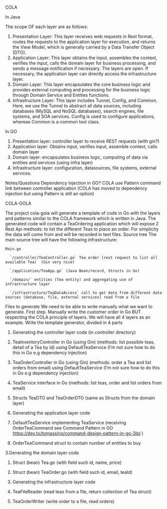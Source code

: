 COLA 

In Java

The scope OF each layer are as follows:
1. Presentation Layer: This layer receives web requests in Rest format, routes the requests to the application layer for execution, and returns the View Model, which is generally carried by a Data Transfer Object (DTO).
2. Application Layer: This layer obtains the input, assembles the context, verifies the input, calls the domain layer for business processing, and sends a message notification if necessary. The layers are open. If necessary, the application layer can directly access the infrastructure layer.
3. Domain Layer: This layer encapsulates the core business logic and provides external computing and processing for the business logic through Domain Service and Entities functions.
4. Infrastructure Layer: This layer includes Tunnel, Config, and Common. Here, we use the Tunnel to abstract all data sources, including databases (MySQL and NoSQL databases), search engines, file systems, and SOA services. Config is used to configure applications, whereas Common is a common tool class.


In GO

1. Presentation layer: controller layer to receive REST requests (with gin?)
2. Application layer: Obtains input, verifies input, assemble context, calls domain layer
3. Domain layer: encapsulates business logic, computing of data via entities and services (using infra layer)
4. Infrastructure layer: configuration, datasources, file systems, external services.






Notes/Questions 
Dependency injection in GO?
COLA use Pattern command link between controller application (COLA has moved to dependency injection but using Pattern is still an option)


COLA-GOLA

The project cola-gola will generate a template of code in Go with the layers and patterns similar to the COLA framework which is written in Java.
The generated code will contain a TeaOrdering application which will expose 2 Rest Api methods:
to list the different Teas 
to place an order.
For simplicity the data will come from and will be recorded in text files.
Source tree
The main source tree will have the following infrastructure:

 `Main.go`
 
      `/controller/TeaController.go` Tea order (rest request to list all available Tea)  (Gin very nice)
      
      `/application/TeaApp.go` (Java Bean/record, Structs in Go)
      
      `/domain/` entities (Tea entity) and aggregating use of infrastructure layer
      
      `/infrastructure/TeaDataAccess` call to get data from different data sources (database, file, external services) read from a file
      
Files to generate
We need to be able to write manually what we want to generate.
First step. Manually write the customer order in Go BUT respecting the COLA principle of layers. We will have all 4 layers as an example.
Write the template generator, divided in 4 parts
1. Generating the controller layer code (in controller directory)
 1. TeaInventoryController in Go (using Gin) (methods: list possible teas, detail of a Tea by id) using DefaultTeaService (I’m not sure how to do this in Go e.g dependency injection)
 2. TeaOrderController in Go (using Gin) (methods:  order a Tea and list orders from email) using DefaultTeaService (I’m not sure how to do this in Go e.g dependency injection)
 3. TeaService interface in Go (methods: list teas, order and list orders from email)
 4. Structs TeaDTO and TeaOrderDTO (same as Structs from the domain layer)

2. Generating the application layer code
 1. DefaultTeaService implementing TeaService (receiving OrderTeaCommand see Command Pattern in GO https://dev.to/tomassirio/command-design-pattern-in-go-3lpl )
 2. OrderTeaCommand struct to contain number of entities to buy

3.Generating the domain layer code
 1. Struct (bean) Tea.go (with field such id, name, price)
 2. Struct (bean) TeaOrder.go (with field such id, email, teaId)

4. Generating the infrastructure layer code
 1. TeaFileReader (read teas from a file, return collection of Tea struct)
 2. TeaOrderWriter (write order to a file, read orders)

















